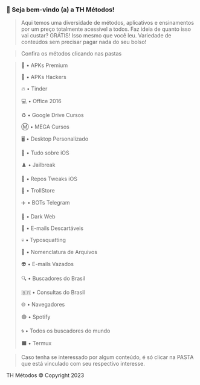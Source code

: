 ### 👑 Seja bem-vindo (a) a TH Métodos!

> Aqui temos uma diversidade de métodos, aplicativos e ensinamentos por um preço totalmente acessível a todos. Faz ideia de quanto isso vai custar? GRÁTIS! Isso mesmo que você leu. Variedade de conteúdos sem precisar pagar nada do seu bolso!

> Confira os métodos clicando nas pastas

> 👾 • APKs Premium
>
> 👺 • APKs Hackers
>
> 🔥 • Tinder
>
> 💻 • Office 2016
>
> ♻️ • Google Drive Cursos
>
> Ⓜ️ • MEGA Cursos
>
> 🖥️ • Desktop Personalizado
>
> 📱 • Tudo sobre iOS
>
> ♟️ • Jailbreak
>
> 🔗 • Repos Tweaks iOS
>
> 🔵 • TrollStore
>
> ✈️ • BOTs Telegram
>
> 🦠 • Dark Web
> 
> 📩 • E-mails Descartáveis
>
> 💀 • Typosquatting
>
> 📂 • Nomenclatura de Arquivos
>
> 👽 • E-mails Vazados
>
> 🔍 • Buscadores do Brasil
>
> 🇧🇷 • Consultas do Brasil
>
> 🌐 • Navegadores
>
> 🟢 • Spotify
>
> 🌀 • Todos os buscadores do mundo
>
> ⬛ • Termux

> Caso tenha se interessado por algum conteúdo, é só clicar na PASTA que está vinculado com seu respectivo interesse.

TH Métodos © Copyright 2023
